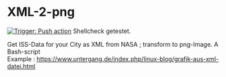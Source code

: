 # XML-2-png

[![Trigger: Push action](https://github.com/dewomser/XML-2-png/actions/workflows/shellcheck.yml/badge.svg)](https://github.com/dewomser/XML-2-png/actions/workflows/shellcheck.yml) Shellcheck getestet.

Get ISS-Data for your City as XML from NASA ; transform to png-Image. A Bash-script  
Example :
https://www.untergang.de/index.php/linux-blog/grafik-aus-xml-datei.html
